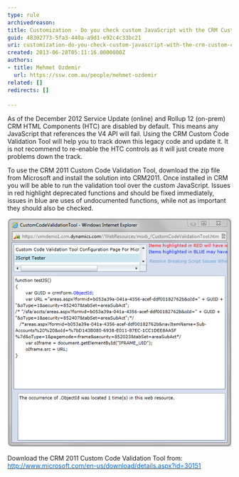 ```yaml
---
type: rule
archivedreason: 
title: Customization - Do you check custom JavaScript with the CRM Custom Code Validation Tool?
guid: 48302773-5fa3-440a-a9d1-e92c4c33bc21
uri: customization-do-you-check-custom-javascript-with-the-crm-custom-code-validation-tool
created: 2013-06-28T05:11:16.0000000Z
authors:
- title: Mehmet Ozdemir
  url: https://ssw.com.au/people/mehmet-ozdemir
related: []
redirects: []

---
```


As of the December 2012 Service Update (online) and Rollup 12 (on-prem) CRM HTML Components (HTC) are disabled by default. This means any JavaScript that references the V4 API will fail. Using the CRM Custom Code Validation Tool will help you to track down this legacy code and update it. It is not recommend to  re-enable the HTC controls as it will just create more problems down the track. 
<!--endintro-->



To use the CRM 2011 Custom Code Validation Tool, download the zip file from Microsoft and install the solution into CRM2011. Once installed in CRM you will be able to run the validation tool over the custom JavaScript. Issues in red highlight deprecated functions and should be fixed immediately, issues in blue are uses of undocumented functions, while not as important they should also be checked.


![Using Custom Code Verification Tool](CRM-2011-Custom-Code-Validation-Tool.png)

Download the CRM 2011 Custom Code Validation Tool from: [<font color="#0066cc">http://www.microsoft.com/en-us/download/details.aspx?id=30151</font>](http://www.microsoft.com/en-us/download/details.aspx?id=30151)
